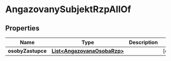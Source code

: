 

# AngazovanySubjektRzpAllOf


## Properties

| Name | Type | Description | Notes |
|------------ | ------------- | ------------- | -------------|
|**osobyZastupce** | [**List&lt;AngazovanaOsobaRzp&gt;**](AngazovanaOsobaRzp.md) |  |  [optional] |



